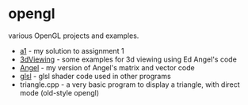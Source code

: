 opengl
======

various OpenGL projects and examples.

* [a1](opengl/tree/master/a1/) - my solution to assignment 1
* [3dViewing](opengl/tree/master/3dViewing/) - some examples for 3d viewing using Ed Angel's code
* [Angel](opengl/tree/master/Angel/) - my version of Angel's matrix and vector code
* [glsl](opengl/tree/master/glsl/) - glsl shader code used in other programs
* triangle.cpp - a very basic program to display a triangle, with direct mode (old-style opengl)

